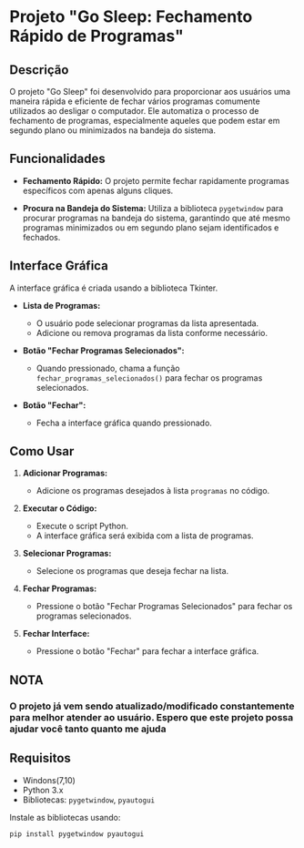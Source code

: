 # Projeto "Go Sleep: Fechamento Rápido de Programas"

## Descrição

O projeto "Go Sleep" foi desenvolvido para proporcionar aos usuários uma maneira rápida e eficiente de fechar vários programas comumente utilizados ao desligar o computador. Ele automatiza o processo de fechamento de programas, especialmente aqueles que podem estar em segundo plano ou minimizados na bandeja do sistema.

## Funcionalidades

- **Fechamento Rápido:** O projeto permite fechar rapidamente programas específicos com apenas alguns cliques.

- **Procura na Bandeja do Sistema:** Utiliza a biblioteca `pygetwindow` para procurar programas na bandeja do sistema, garantindo que até mesmo programas minimizados ou em segundo plano sejam identificados e fechados.

## Interface Gráfica

A interface gráfica é criada usando a biblioteca Tkinter.

- **Lista de Programas:**
  - O usuário pode selecionar programas da lista apresentada.
  - Adicione ou remova programas da lista conforme necessário.

- **Botão "Fechar Programas Selecionados":**
  - Quando pressionado, chama a função `fechar_programas_selecionados()` para fechar os programas selecionados.

- **Botão "Fechar":**
  - Fecha a interface gráfica quando pressionado.


## Como Usar

1. **Adicionar Programas:**
   - Adicione os programas desejados à lista `programas` no código.

2. **Executar o Código:**
   - Execute o script Python.
   - A interface gráfica será exibida com a lista de programas.

3. **Selecionar Programas:**
   - Selecione os programas que deseja fechar na lista.

4. **Fechar Programas:**
   - Pressione o botão "Fechar Programas Selecionados" para fechar os programas selecionados.

5. **Fechar Interface:**
   - Pressione o botão "Fechar" para fechar a interface gráfica.


## NOTA

### O projeto já vem sendo atualizado/modificado constantemente para melhor atender ao usuário. Espero que este projeto possa ajudar você tanto quanto me ajuda

## Requisitos

- Windons(7,10)
- Python 3.x
- Bibliotecas: `pygetwindow`, `pyautogui`

Instale as bibliotecas usando:

```bash
pip install pygetwindow pyautogui
